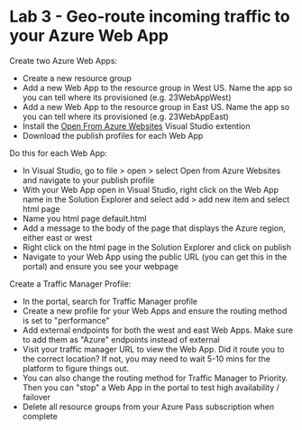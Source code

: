 # Lab 3 - Geo-route incoming traffic to your Azure Web App

Create two Azure Web Apps:

* Create a new resource group
* Add a new Web App to the resource group in West US. Name the app so you can tell where its provisioned (e.g. 23WebAppWest)
* Add a new Web App to the resource group in East US. Name the app so you can tell where its provisioned (e.g. 23WebAppEast)
* Install the [Open From Azure Websites](https://visualstudiogallery.msdn.microsoft.com/60d414b1-4ead-4fde-9359-588aa126cd6c) Visual Studio extention
* Download the publish profiles for each Web App

Do this for each Web App:

* In Visual Studio, go to file > open > select Open from Azure Websites and navigate to your publish profile
* With your Web App open in Visual Studio, right click on the Web App name in the Solution Explorer and select add > add new item and select html page
* Name you html page default.html
* Add a message to the body of the page that displays the Azure region, either east or west
* Right click on the html page in the Solution Explorer and click on publish
* Navigate to your Web App using the public URL (you can get this in the portal) and ensure you see your webpage

Create a Traffic Manager Profile:

* In the portal, search for Traffic Manager profile
* Create a new profile for your Web Apps and ensure the routing method is set to "performance"
* Add external endpoints for both the west and east Web Apps. Make sure to add them as "Azure" endpoints instead of external
* Visit your traffic manager URL to view the Web App. Did it route you to the correct location? If not, you may need to wait 5-10 mins for the platform to figure things out.
* You can also change the routing method for Traffic Manager to Priority. Then you can "stop" a Web App in the portal to test high availability / failover
* Delete all resource groups from your Azure Pass subscription when complete
